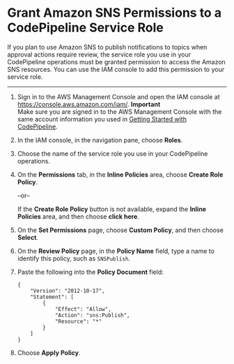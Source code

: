 # Grant Amazon SNS Permissions to a CodePipeline Service Role<a name="approvals-service-role-permissions"></a>

If you plan to use Amazon SNS to publish notifications to topics when approval actions require review, the service role you use in your CodePipeline operations must be granted permission to access the Amazon SNS resources\. You can use the IAM console to add this permission to your service role\.

****

1. Sign in to the AWS Management Console and open the IAM console at [https://console\.aws\.amazon\.com/iam/](https://console.aws.amazon.com/iam/)\.
**Important**  
Make sure you are signed in to the AWS Management Console with the same account information you used in [Getting Started with CodePipeline](getting-started-codepipeline.md)\.

1. In the IAM console, in the navigation pane, choose **Roles**\.

1. Choose the name of the service role you use in your CodePipeline operations\.

1. On the **Permissions** tab, in the **Inline Policies** area, choose **Create Role Policy**\.

   –or–

   If the **Create Role Policy** button is not available, expand the **Inline Policies** area, and then choose **click here**\.

1. On the **Set Permissions** page, choose **Custom Policy**, and then choose **Select**\.

1. On the **Review Policy** page, in the **Policy Name** field, type a name to identify this policy, such as `SNSPublish`\.

1. Paste the following into the **Policy Document** field: 

   ```
   {
       "Version": "2012-10-17",
       "Statement": [
           {
               "Effect": "Allow",
               "Action": "sns:Publish",
               "Resource": "*"
           }
       ]
   }
   ```

1. Choose **Apply Policy**\.